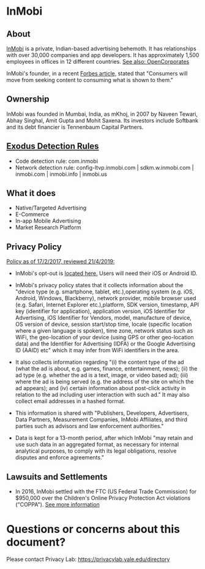 # InMobi

## About

[InMobi](https://www.inmobi.com/) is a private, Indian-based advertising behemoth.  It has relationships with over 30,000 companies and app developers. It has approximately 1,500 employees in offices in 12 different countries. [See also: OpenCorporates](https://opencorporates.com/companies/us_ca/C3422070)

InMobi's founder, in a recent [Forbes article,](http://www.forbesindia.com/article/leaderboard/inmobi-wants-to-glue-your-attention-to-your-lock-screen/53095/1) stated that "Consumers will move from seeking content to consuming what is shown to them."  

## Ownership

InMobi was founded in Mumbai, India, as mKhoj, in 2007 by Naveen Tewari, Abhay Singhal, Amit Gupta and Mohit Saxena.  Its investors include Softbank and its debt financier is Tennenbaum Capital Partners.  


## [Exodus Detection Rules](https://exodus-privacy.eu.org)

* Code detection rule: com.inmobi
* Network detection rule: config-ltvp.inmobi.com | sdkm.w.inmobi.com | inmobi.com | inmobi.info | inmobi.us

## What it does

* Native/Targeted Advertising
* E-Commerce
* In-app Mobile Advertising
* Market Research Platform

## Privacy Policy

[Policy as of 17/2/2017, reviewed 21/4/2019:](https://www.inmobi.com/privacy-policy/)

* InMobi's opt-out is [located here.](https://www.inmobi.com/page/opt-out/)  Users will need their iOS or Android ID.  

* InMobi's privacy policy states that it collects information about the "device type (e.g. smartphone, tablet, etc.),operating system (e.g. iOS, Android, Windows, Blackberry), network provider, mobile browser used (e.g. Safari, Internet Explorer etc.),platform, SDK version, timestamp, API key (identifier for application), application version, iOS Identifier for Advertising, iOS Identifier for Vendors, model, manufacture of device, OS version of device, session start/stop time, locale (specific location where a given language is spoken), time zone, network status such as WiFi, the geo-location of your device (using GPS or other geo-location data) and the Identifier for Advertising (IDFA) or the Google Advertising ID (AAID) etc"  which it may infer from WiFi identifiers in the area.   

* It also collects information regarding "(i) the content type of the ad (what the ad is about, e.g. games, finance, entertainment, news); (ii) the ad type (e.g. whether the ad is a text, image, or video based ad); (iii) where the ad is being served (e.g. the address of the site on which the ad appears); and (iv) certain information about post-click activity in relation to the ad including user interaction with such ad."  It may also collect email addresses in a hashed format. 

* This information is shared with "Publishers, Developers, Advertisers, Data Partners, Measurement Companies, InMobi Affiliates, and third parties such as advisors and law enforcement authorities."  

* Data is kept for a 13-month period, after which InMobi "may retain and use such data in an aggregated format, as necessary for internal analytical purposes, to comply with its legal obligations, resolve disputes and enforce agreements."

## Lawsuits and Settlements

* In 2016, InMobi settled with the FTC (US Federal Trade Commission) for $950,000 over the Children's Online Privacy Protection Act violations ("COPPA").  [See more information](https://www.ftc.gov/news-events/press-releases/2016/06/mobile-advertising-network-inmobi-settles-ftc-charges-it-tracked)

# Questions or concerns about this document?
Please contact Privacy Lab: https://privacylab.yale.edu/directory
